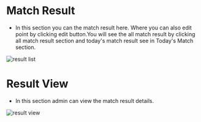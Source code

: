 # Match Result

- In this section you can the match result here. Where you can also edit point by clicking
  edit button.You will see the all match result by clicking all match result section and today's match
  result see in Today's Match section.

![result list](/screenshots/match-result.png)

# Result View

- In this section admin can view the match result details.

![result view](/screenshots/result-view.png)